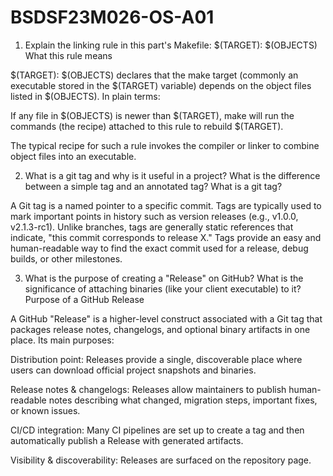 # BSDSF23M026-OS-A01
1) Explain the linking rule in this part's Makefile: $(TARGET): $(OBJECTS)
What this rule means

$(TARGET): $(OBJECTS) declares that the make target (commonly an executable stored in the $(TARGET) variable) depends on the object files listed in $(OBJECTS). In plain terms:

If any file in $(OBJECTS) is newer than $(TARGET), make will run the commands (the recipe) attached to this rule to rebuild $(TARGET).

The typical recipe for such a rule invokes the compiler or linker to combine object files into an executable. 

2) What is a git tag and why is it useful in a project? What is the difference between a simple tag and an annotated tag?
What is a git tag?

A Git tag is a named pointer to a specific commit. Tags are typically used to mark important points in history such as version releases (e.g., v1.0.0, v2.1.3-rc1). Unlike branches, tags are generally static references that indicate, "this commit corresponds to release X." Tags provide an easy and human-readable way to find the exact commit used for a release, debug builds, or other milestones.


3) What is the purpose of creating a "Release" on GitHub? What is the significance of attaching binaries (like your client executable) to it?
Purpose of a GitHub Release

A GitHub "Release" is a higher-level construct associated with a Git tag that packages release notes, changelogs, and optional binary artifacts in one place. Its main purposes:

Distribution point: Releases provide a single, discoverable place where users can download official project snapshots and binaries.

Release notes & changelogs: Releases allow maintainers to publish human-readable notes describing what changed, migration steps, important fixes, or known issues.

CI/CD integration: Many CI pipelines are set up to create a tag and then automatically publish a Release with generated artifacts.

Visibility & discoverability: Releases are surfaced on the repository page.
